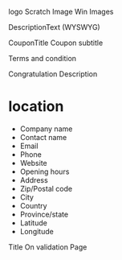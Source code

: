logo
Scratch Image
Win Images

DescriptionText (WYSWYG)

CouponTitle
Coupon subtitle

Terms and condition

Congratulation Description

# location
- Company name 
- Contact name
- Email
- Phone
- Website
- Opening hours
- Address
- Zip/Postal code
- City
- Country
- Province/state
- Latitude
- Longitude

Title On validation Page
